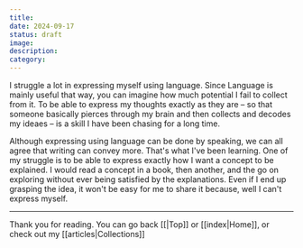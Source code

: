 ```yaml
---
title: 
date: 2024-09-17
status: draft
image: 
description: 
category:
---
```

I struggle a lot in expressing myself using language. Since Language is mainly useful that way, you can imagine how much potential I fail to collect from it. To be able to express my thoughts exactly as they are – so that someone basically pierces through my brain and then collects and decodes my ideaes – is a skill I have been chasing for a long time.

Although expressing using language can be done by speaking, we can all agree that writing can convey more. That's what I've been learning. One of my struggle is to be able to express exactly how I want a concept to be  explained. I would read a concept in a book, then another, and the go on exploring without ever being satisfied by the explanations. Even if I end up grasping the idea, it won't be easy for me to share it because, well I can't express myself.




















---
Thank you for reading. You can go back [[|Top]] or [[index|Home]], or check out my [[articles|Collections]]